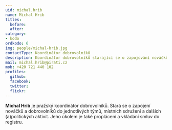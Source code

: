 ```yaml
---
uid: michal.hrib
name: Michal Hrib
titles:
  before: 
  after:
category: 
- kodo
ordkodo: 6
img: people/michal-hrib.jpg
contactType: Koordinátor dobrovolníků
description: Koordinátor dobrovolníků starající se o zapojování nováčků a dobrovolníků
mail: michal.hrib@pirati.cz
mob: +420 721 440 102
profiles:
  github:       
  facebook: 
  twitter: 		  
  flickr:		  
---
```


**Michal Hrib** je pražský koordinátor dobrovolníků. Stará se o zapojení nováčků a dobrovolníků do jednotlivých týmů, místních sdružení a dalších (a)politických aktivit. Jeho úkolem je také proplácení a vkládání smluv do registru.




